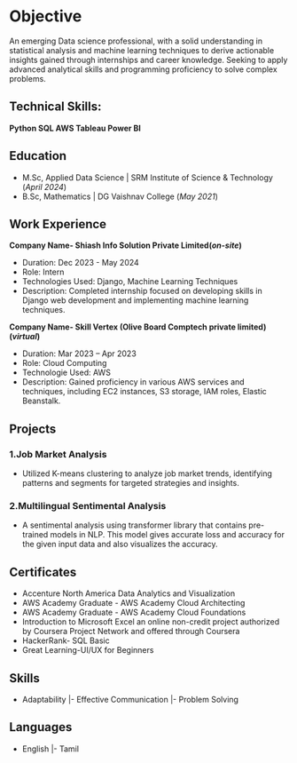 # Objective 
An emerging Data science professional, with a solid understanding in statistical analysis and machine learning techniques to derive actionable insights gained through internships and career knowledge. Seeking to apply advanced analytical skills and programming proficiency to solve complex problems.

## Technical Skills: 
**Python
SQL
AWS
Tableau
Power BI**

## Education							       		
- M.Sc, Applied Data Science	| SRM Institute of Science & Technology (_April 2024_)	 			        		
- B.Sc, Mathematics           | DG Vaishnav College (_May 2021_)

## Work Experience 
**Company Name- Shiash Info Solution Private Limited(_on-site_)** 
- Duration: Dec 2023 - May 2024 
- Role: Intern
- Technologies Used: Django, Machine Learning Techniques
- Description: Completed internship focused on developing skills in Django web development and implementing machine learning techniques.

**Company Name- Skill Vertex (Olive Board Comptech private limited)(_virtual_)**
- Duration: Mar 2023 – Apr 2023
- Role:  Cloud Computing
- Technologie Used: AWS
- Description: Gained proficiency in various AWS services and techniques, including EC2 instances, S3 storage, IAM roles, Elastic Beanstalk.

## Projects
### 1.Job Market Analysis
- Utilized K-means clustering to analyze job market trends, identifying patterns and segments for targeted strategies and insights.

### 2.Multilingual Sentimental Analysis

- A sentimental analysis using transformer library that contains pre-trained models in NLP. This model gives accurate loss and accuracy for the given input data and also visualizes the accuracy.

## Certificates

- Accenture North America Data Analytics and Visualization 
- AWS Academy Graduate - AWS Academy Cloud Architecting
- AWS Academy Graduate - AWS Academy Cloud Foundations
- Introduction to Microsoft Excel an online non-credit project authorized by Coursera Project Network and offered through Coursera
- HackerRank- SQL Basic
- Great Learning-UI/UX for Beginners

## Skills
- Adaptability |- Effective Communication |- Problem Solving

## Languages
- English |- Tamil




